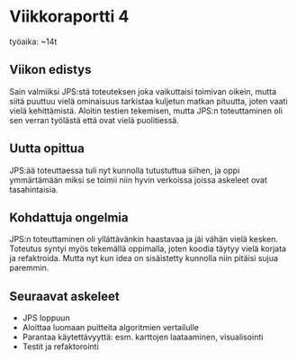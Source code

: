 # Viikkoraportti 4

työaika: ~14t

## Viikon edistys
Sain valmiiksi JPS:stä toteuteksen joka vaikuttaisi toimivan oikein, mutta siitä puuttuu vielä ominaisuus tarkistaa kuljetun matkan pituutta, joten vaati vielä kehittämistä.
Aloitin testien tekemisen, mutta JPS:n toteuttaminen oli sen verran työlästä että ovat vielä puolitiessä.

## Uutta opittua
JPS:ää toteuttaessa tuli nyt kunnolla tutustuttua siihen, ja oppi ymmärtämään miksi se toimii niin hyvin verkoissa joissa askeleet ovat tasahintaisia. 

## Kohdattuja ongelmia
JPS:n toteuttaminen oli yllättävänkin haastavaa ja jäi vähän vielä kesken. Toteutus syntyi myös tekemällä oppimalla, joten koodia täytyy vielä korjata ja refaktroida. Mutta nyt kun idea on sisäistetty kunnolla niin pitäisi sujua paremmin. 

## Seuraavat askeleet
* JPS loppuun
* Aloittaa luomaan puitteita algoritmien vertailulle
* Parantaa käytettävyyttä: esm. karttojen laataaminen, visualisointi
* Testit ja refaktorointi